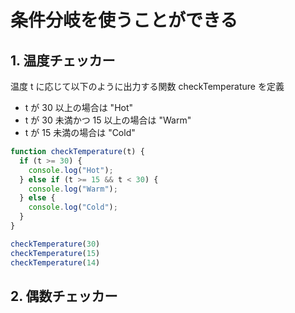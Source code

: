 # 条件分岐を使うことができる

## 1. 温度チェッカー

温度 t に応じて以下のように出力する関数 checkTemperature を定義

- t が 30 以上の場合は "Hot"
- t が 30 未満かつ 15 以上の場合は "Warm"
- t が 15 未満の場合は "Cold"

```javascript
function checkTemperature(t) {
  if (t >= 30) {
    console.log("Hot");
  } else if (t >= 15 && t < 30) {
    console.log("Warm");
  } else {
    console.log("Cold");
  }
}

checkTemperature(30)
checkTemperature(15)
checkTemperature(14)
```

## 2. 偶数チェッカー
